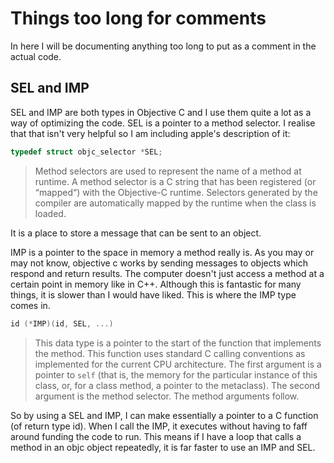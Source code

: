 # Things too long for comments

In here I will be documenting anything too long to put as a comment in the actual code.

## SEL and IMP

SEL and IMP are both types in Objective C and I use them quite a lot as a way of optimizing the code. SEL is a pointer to a method selector. I realise that that isn't very helpful so I am including apple's description of it:

```c
typedef struct objc_selector *SEL;
```

> Method selectors are used to represent the name of a method at runtime. A method selector is a C string that has been registered (or “mapped“) with the Objective-C runtime. Selectors generated by the compiler are automatically mapped by the runtime when the class is loaded.

It is a place to store a message that can be sent to an object.

IMP is a pointer to the space in memory a method really is. As you may or may not know, objective c works by sending messages to objects which respond and return results. The computer doesn't just access a method at a certain point in memory like in C++. Although this is fantastic for many things, it is slower than I would have liked. This is where the IMP type comes in.

```C
id (*IMP)(id, SEL, ...)
```

> This data type is a pointer to the start of the function that implements the method. This function uses standard C calling conventions as implemented for the current CPU architecture. The first argument is a pointer to `self` (that is, the memory for the particular instance of this class, or, for a class method, a pointer to the metaclass). The second argument is the method selector. The method arguments follow.

So by using a SEL and IMP, I can make essentially a pointer to a C function (of return type id). When I call the IMP, it executes without having to faff around funding the code to run. This means if I have a loop that calls a method in an objc object repeatedly, it is far faster to use an IMP and SEL.